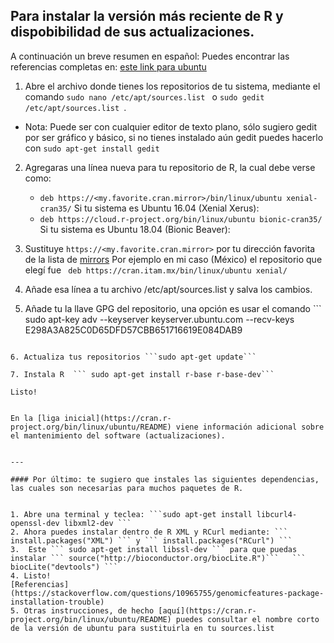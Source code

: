 ## Para instalar la versión más reciente de R y dispobibilidad de sus actualizaciones.



A continuación un breve resumen en español:
Puedes encontrar las referencias completas en:  [este link para ubuntu](https://cran.r-project.org/bin/linux/ubuntu/README)

1. Abre el archivo donde tienes los repositorios de tu sistema, mediante el comando ``` sudo nano /etc/apt/sources.list  ``` o ``` sudo gedit /etc/apt/sources.list  ```.
  * Nota: Puede ser con cualquier editor de texto plano, sólo sugiero gedit por ser gráfico y básico, si no tienes instalado aún gedit puedes hacerlo con ```sudo apt-get install gedit ```

2. Agregaras una línea nueva para tu repositorio de R, la cual debe verse como:
   *    ```deb https://<my.favorite.cran.mirror>/bin/linux/ubuntu xenial-cran35/```   Si tu sistema es Ubuntu 16.04 (Xenial Xerus): 
   *   ```deb https://cloud.r-project.org/bin/linux/ubuntu bionic-cran35/```   Si tu sistema es Ubuntu 18.04 (Bionic Beaver):
 

3. Sustituye ```https://<my.favorite.cran.mirror>```  por tu dirección favorita de la lista de [mirrors](https://cran.r-project.org/mirrors.html)
Por ejemplo en mi caso  (México)  el repositorio que elegí fue 
``` deb https://cran.itam.mx/bin/linux/ubuntu xenial/```

4. Añade esa línea a tu archivo /etc/apt/sources.list y salva los cambios.

5. Añade tu la llave GPG del repositorio, una opción es usar el comando ```  sudo apt-key adv --keyserver keyserver.ubuntu.com --recv-keys E298A3A825C0D65DFD57CBB651716619E084DAB9
```

6. Actualiza tus repositorios ```sudo apt-get update```

7. Instala R  ``` sudo apt-get install r-base r-base-dev```   

Listo!


En la [liga inicial](https://cran.r-project.org/bin/linux/ubuntu/README) viene información adicional sobre el mantenimiento del software (actualizaciones).


---

#### Por último: te sugiero que instales las siguientes dependencias, las cuales son necesarias para muchos paquetes de R. 


1. Abre una terminal y teclea: ```sudo apt-get install libcurl4-openssl-dev libxml2-dev ```
2. Ahora puedes instalar dentro de R XML y RCurl mediante: ``` install.packages("XML") ``` y ``` install.packages("RCurl") ```
3.  Este ``` sudo apt-get install libssl-dev ``` para que puedas instalar ``` source("http://bioconductor.org/biocLite.R")```   ``` biocLite("devtools") ```
4. Listo!
[Referencias](https://stackoverflow.com/questions/10965755/genomicfeatures-package-installation-trouble)
5. Otras instrucciones, de hecho [aquí](https://cran.r-project.org/bin/linux/ubuntu/README) puedes consultar el nombre corto de la versión de ubuntu para sustituirla en tu sources.list 


